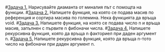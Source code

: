 #[Задача 1.](../)
Нарисувайте диаманта от миналия път с помощта на функции. 
#[Задача 2.]()
Напишете функция, на която се подава масив по референция и сортира масива по големина. Нека функцията да връща void. 
#[Задача 3.]()
Напишете функция, на която се подава число n и връща масив, запълнен с първите n фибоначи числа. 
#[Задача 4.]()
Напишете рекурсивна функция, която да връща n факториел при даден аргумент n.
#[Задача 5.]()
Напишете рекурсивна функция, която да връща n-тото число на фибоначи при даден аргумент n. 
